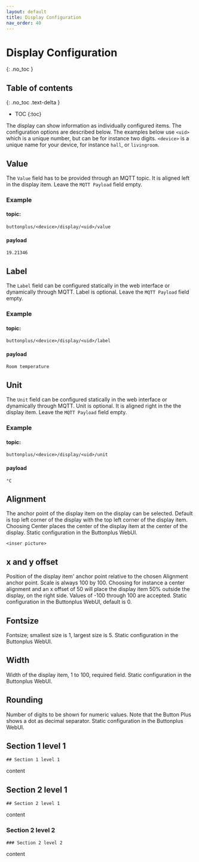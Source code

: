 ```yaml
---
layout: default
title: Display Configuration
nav_order: 40
---
```


# Display Configuration
{: .no_toc }


## Table of contents
{: .no_toc .text-delta }
- TOC
{:toc}

The display can show information as individually configured items. The configuration options are described below. The examples below use `<uid>` which is a unique number, but can be for instance two digits. `<device>` is a unique name for your device, for instance `hall`, or `livingroom`.

## Value
The `Value` field has to be provided through an MQTT topic. It is aligned left in the display item. Leave the `MQTT Payload` field empty.
### Example
#### topic:
`buttonplus/<device>/display/<uid>/value`
#### payload
`19.21346`

## Label
The `Label` field can be configured statically in the web interface or dynamically through MQTT. Label is optional. Leave the `MQTT Payload` field empty.
### Example
#### topic:
`buttonplus/<device>/display/<uid>/label`
#### payload
`Room temperature`

## Unit
The `Unit` field can be configured statically in the web interface or dynamically through MQTT. Unit is optional. It is aligned right in the the display item. Leave the `MQTT Payload` field empty.
### Example
#### topic:
`buttonplus/<device>/display/<uid>/unit`
#### payload
`°C`

## Alignment
The anchor point of the display item on the display can be selected. Default is top left corner of the display with the top left corner of the display item. Choosing Center places the center of the display item at the center of the display. Static configuration in the Buttonplus WebUI.

`<inser picture>`

## x and y offset
Position of the display item' anchor point relative to the chosen Alignment anchor point. Scale is always 100 by 100. Choosing for instance a center alignment and an x offset of 50 will place the display item 50% outside the display, on the right side. Values of -100 through 100 are accepted. Static configuration in the Buttonplus WebUI, default is 0.

## Fontsize 
Fontsize; smallest size is 1, largest size is 5. Static configuration in the Buttonplus WebUI.

## Width
Width of the display item, 1 to 100, required field. Static configuration in the Buttonplus WebUI.

## Rounding
Number of digits to be shown for numeric values. Note that the Button Plus shows a dot as decimal separator. Static configuration in the Buttonplus WebUI.

## Section 1 level 1
`## Section 1 level 1`

content

## Section 2 level 1
`## Section 2 level 1`

content

### Section 2 level 2
`### Section 2 level 2`

content

